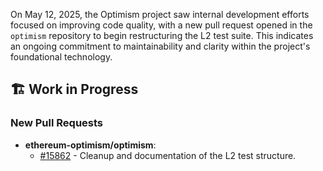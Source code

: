 On May 12, 2025, the Optimism project saw internal development efforts focused on improving code quality, with a new pull request opened in the `optimism` repository to begin restructuring the L2 test suite. This indicates an ongoing commitment to maintainability and clarity within the project's foundational technology.

## 🏗️ Work in Progress
### New Pull Requests
*   **ethereum-optimism/optimism**:
    *   [#15862](https://github.com/ethereum-optimism/optimism/pull/15862) - Cleanup and documentation of the L2 test structure.